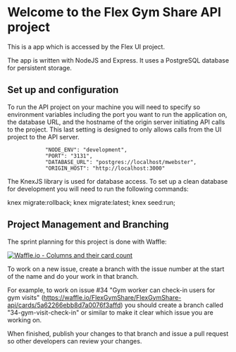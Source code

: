 # Welcome to the Flex Gym Share API project

This is a  app which is accessed by the Flex UI project.

The app is written with NodeJS and Express. It uses a PostgreSQL database for persistent storage.

## Set up and configuration

To run the API project on your machine you will need to specify so environment variables including the port you want to run the application on, the database URL, and the hostname of the origin server initiating API calls to the project. This last setting is designed to only allows calls from the UI project to the API server.

                "NODE_ENV": "development",
                "PORT": "3131",
                "DATABASE_URL": "postgres://localhost/mwebster",
                "ORIGIN_HOST": "http://localhost:3000"

The KnexJS library is used for database access. To set up a clean database for development you will need to run the following commands:

knex migrate:rollback; 
knex migrate:latest; 
knex seed:run;

## Project Management and Branching
The sprint planning for this project is done with Waffle:

[![Waffle.io - Columns and their card count](https://badge.waffle.io/FlexGymShare/FlexGymShare-api.svg?columns=Next,In%20Progress,Review,Done)](https://waffle.io/FlexGymShare/FlexGymShare-api)

To work on a new issue, create a branch with the issue number at the start of the name and do your work in that branch.

For example, to work on issue #34 "Gym worker can check-in users for gym visits" (https://waffle.io/FlexGymShare/FlexGymShare-api/cards/5a62266ebb8d7a0076f3affd) you should create a branch called "34-gym-visit-check-in" or similar to make it clear which issue you are working on.

When finished, publish your changes to that branch and issue a pull request so other developers can review your changes.


